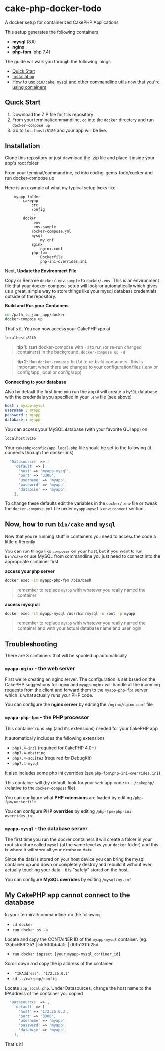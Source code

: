 # cake-php-docker-todo
A docker setup for containerized CakePHP Applications

This setup generates the following containers

* **mysql** (8.0)
* **nginx**
* **php-fpm** (php 7.4)

The guide will walk you through the following things

* [Quick Start](#quick-start)
* [Installation](#installation)
* [How to use `bin/cake`, `mysql` and other commandline utils now that you're using containers](#now-how-to-run-bincake-and-mysql)

## Quick Start
1. Download the ZIP file for this repository
2. From your terminal/commandline, `cd` into the `docker` directory and run `docker-compose up`
3. Go to `localhost:8180` and your app will be live.


## Installation
Clone this repository or just download the .zip file and place it inside your app's root folder

From your terminal/commandline, cd into coding-gems-todo/docker and run docker-compose up

Here is an example of what my typical setup looks like

```
	myapp-folder
		cakephp
			src
			config
			..
		docker
			.env
			.env.sample
			docker-compose.yml
			mysql
				my.cnf
			nginx
				nginx.conf
			php-fpm
				Dockerfile
				php-ini-overrides.ini
```

Next, **Update the Environment File**

Copy or Rename `docker/.env.sample` to `docker/.env`.
This is an environment file that your docker-compose setup will look for automatically which gives us a great, simple way to store things like your mysql database credentials outside of the repository.

**Build and Run your Containers**

```bash
cd /path_to_your_app/docker
docker-compose up
```

That's it. You can now access your CakePHP app at

`localhost:8180`

> **tip 1**: start docker-compose with `-d` to run (or re-run changed containers) in the background.
> `docker-compose up -d`

> **tip 2**: Run `docker-compose build` to re-build containers. This is important when there are changes to your configuration files (.env or config/app_local or config/app)

**Connecting to your database**

Also by default the first time you run the app it will create a `MySQL` database with the credentials you specified in your `.env` file (see above)

``` yaml
host : myapp-mysql
username : myapp
password : myapp
database : myapp
```

You can access your MySQL database (with your favorite GUI app) on

`localhost:8106`

Your `cakephp/config/app_local.php` file should be set to the following (it connects through the docker link)

```php
  'Datasources' => [
    'default' => [
      'host' => 'myapp-mysql',
      'port' => '3306',
      'username' => 'myapp',
      'password' => 'myapp',
      'database' => 'myapp',
    ],
```

To change these defaults edit the variables in the `docker/.env` file or tweak the `docker-compose.yml` file under `myapp-mysql`'s `environment` section.

## Now, how to run `bin/cake` and `mysql`

Now that you're running stuff in containers you need to access the code a little differently

You can run things like `composer` on your host, but if you want to run `bin/cake` or use MySQL from commandline you just need to connect into the appropriate container first

**access your php server**

```bash
docker exec -it myapp-php-fpm /bin/bash
```
> remember to replace `myapp` with whatever you really named the container

**access mysql cli**

```bash
docker exec -it myapp-mysql /usr/bin/mysql -u root -p myapp
```
> remember to replace `myapp` with whatever you really named the container and with your actual database name and user login


## Troubleshooting

There are 3 containers that will be spooled up automatically

### `myapp-nginx` - the web server

First we're creating an nginx server. The configuration is set based on the CakePHP suggestions for nginx and `myapp-nginx` will handle all the incoming requests from the client and forward them to the `myapp-php-fpm` server which is what actually runs your PHP code.

You can configure the **nginx server** by editing the `/nginx/nginx.conf` file

### `myapp-php-fpm` - the PHP processor

This container runs `php` (and it's extensions) needed for your CakePHP app

It automatically includes the following extensions

* `php7.4-intl` (required for CakePHP 4.0+)
* `php7.4-mbstring`
* `php7.4-sqlite3` (required for DebugKit)
* `php7.4-mysql`

It also includes some php ini overrides (see `php-fpm\php-ini-overrides.ini`)

This container will (by default) look for your web app code in `../cakephp/` (relative to the `docker-compose` file).

You can configure what **PHP extensions** are loaded by editing `/php-fpm/Dockerfile`

You can configure **PHP overrides** by editing `/php-fpm/php-ini-overrides.ini`

### `myapp-mysql` - the database server

The first time you run the docker containers it will create a folder in your root structure called `mysql` (at the same level as your `docker` folder) and this is where it will store all your database data.

Since the data is stored on your host device you can bring the mysql container up and down or completely destroy and rebuild it without ever actually touching your data - it is "safely" stored on the host.

You can configure **MySQL overrides** by editing `/mysql/my.cnf`


## My CakePHP app cannot connect to the database
In your terminal/commandline, do the following
* `cd docker`
* `run docker ps -a`

Locate and copy the CONTAINER ID of the `myapp-mysql` container. (eg. 13abc689f252 | 55f6f0bb4a1e | d0fb131fb25d)
* `run docker inpsect [your_myapp-mysql_continer_id]`

Scroll down and copy the ip address of the container.
* ` "IPAddress": "172.25.0.3"`
* `cd ../cakephp/config`

Locate `app_local.php`. Under Datasources, change the host name to the IPAddress of the container you copied
```php
  'Datasources' => [
    'default' => [
      'host' => '172.25.0.3',
      'port' => '3306',
      'username' => 'myapp',
      'password' => 'myapp',
      'database' => 'myapp',
    ],
```
That's it!
```          
